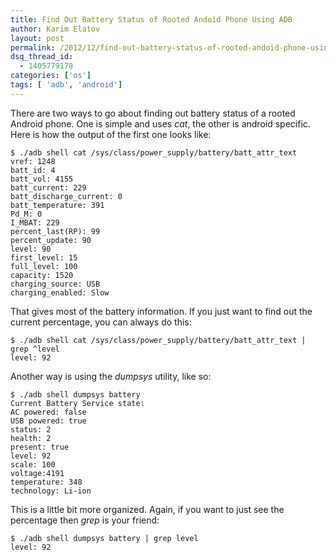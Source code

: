 ```yaml
---
title: Find Out Battery Status of Rooted Andoid Phone Using ADB
author: Karim Elatov
layout: post
permalink: /2012/12/find-out-battery-status-of-rooted-andoid-phone-using-adb/
dsq_thread_id:
  - 1405779178
categories: ['os']
tags: [ 'adb', 'android']
---
```


There are two ways to go about finding out battery status of a rooted Android phone. One is simple and uses *cat*, the other is android specific. Here is how the output of the first one looks like:


	$ ./adb shell cat /sys/class/power_supply/battery/batt_attr_text
	vref: 1248
	batt_id: 4
	batt_vol: 4155
	batt_current: 229
	batt_discharge_current: 0
	batt_temperature: 391
	Pd_M: 0
	I_MBAT: 229
	percent_last(RP): 99
	percent_update: 90
	level: 90
	first_level: 15
	full_level: 100
	capacity: 1520
	charging_source: USB
	charging_enabled: Slow


That gives most of the battery information. If you just want to find out the current percentage, you can always do this:


	$ ./adb shell cat /sys/class/power_supply/battery/batt_attr_text | grep ^level
	level: 92


Another way is using the *dumpsys* utility, like so:


	$ ./adb shell dumpsys battery
	Current Battery Service state:
	AC powered: false
	USB powered: true
	status: 2
	health: 2
	present: true
	level: 92
	scale: 100
	voltage:4191
	temperature: 348
	technology: Li-ion


This is a little bit more organized. Again, if you want to just see the percentage then *grep* is your friend:


	$ ./adb shell dumpsys battery | grep level
	level: 92


